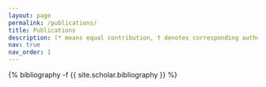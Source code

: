 ```yaml
---
layout: page
permalink: /publications/
title: Publications
description: (* means equal contribution, † denotes corresponding author)
nav: true
nav_order: 1
---
```

<!-- _pages/publications.md -->
<div class="publications">

{% bibliography -f {{ site.scholar.bibliography }} %}

</div>
